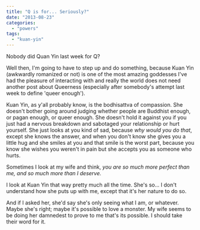 ```yaml
---
title: "Q is for... Seriously?"
date: "2013-08-23"
categories: 
  - "powers"
tags: 
  - "kuan-yin"
---
```


Nobody did Quan Yin last week for Q?

Well then, I'm going to have to step up and do something, because Kuan Yin (awkwardly romanized or not) is one of the most amazing goddesses I've had the pleasure of interacting with and really the world does not need another post about Queerness (especially after somebody's attempt last week to define 'queer enough').

Kuan Yin, as y'all probably know, is the bodhisattva of compassion. She doesn't bother going around judging whether people are Buddhist enough, or pagan enough, or queer enough. She doesn't hold it against you if you just had a nervous breakdown and sabotaged your relationship or hurt yourself. She just looks at you kind of sad, because _why would you do that_, except she knows the answer, and when you don't know she gives you a little hug and she smiles at you and that smile is the worst part, because you know she wishes you weren't in pain but she accepts you as someone who hurts.

Sometimes I look at my wife and think, _you are so much more perfect than me, and so much more than I deserve._

I look at Kuan Yin that way pretty much all the time. She's so... I don't understand how she puts up with me, except that it's her nature to do so.

And if I asked her, she'd say she's only seeing what I am, or whatever. Maybe she's right; maybe it's possible to love a monster. My wife seems to be doing her damnedest to prove to me that's its possible. I should take their word for it.
